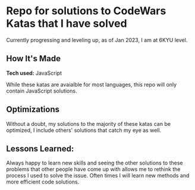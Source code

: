 # Repo for solutions to CodeWars Katas that I have solved

Currently progressing and leveling up, as of Jan 2023, I am at 6KYU level.

## How It's Made

**Tech used:** JavaScript

While these katas are avaialble for most languages, this repo will only contain JavaScript solutions.

## Optimizations

Without a doubt, my solutions to the majority of these katas can be optimized, I include others' solutions that catch my eye as well.

## Lessons Learned:

Always happy to learn new skills and seeing the other solutions to these problems that other people have come up with allows me to rethink the process I used to solve the issue. Often times I will learn new methods and more efficient code solutions.




